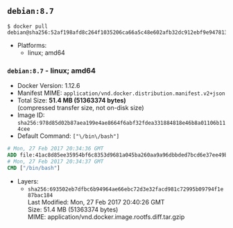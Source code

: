 ## `debian:8.7`

```console
$ docker pull debian@sha256:52af198afd8c264f1035206ca66a5c48e602afb32dc912ebf9e9478134601ec4
```

-	Platforms:
	-	linux; amd64

### `debian:8.7` - linux; amd64

-	Docker Version: 1.12.6
-	Manifest MIME: `application/vnd.docker.distribution.manifest.v2+json`
-	Total Size: **51.4 MB (51363374 bytes)**  
	(compressed transfer size, not on-disk size)
-	Image ID: `sha256:978d85d02b87aea199e4ae8664f6abf32fdea331884818e46b8a01106b114cee`
-	Default Command: `["\/bin\/bash"]`

```dockerfile
# Mon, 27 Feb 2017 20:34:36 GMT
ADD file:41ac8d85ee35954bf6c8353d9681a045ba260aa9a96dbbded7bcd6e37ee49bea in / 
# Mon, 27 Feb 2017 20:34:37 GMT
CMD ["/bin/bash"]
```

-	Layers:
	-	`sha256:693502eb7dfbc6b94964ae66ebc72d3e32facd981c72995b09794f1e87bac184`  
		Last Modified: Mon, 27 Feb 2017 20:40:26 GMT  
		Size: 51.4 MB (51363374 bytes)  
		MIME: application/vnd.docker.image.rootfs.diff.tar.gzip
